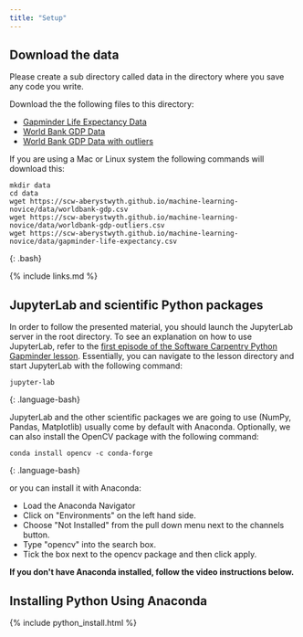 ```yaml
---
title: "Setup"
---
```


## Download the data

Please create a sub directory called data in the directory where you save any code you write.

Download the the following files to this directory:

* [Gapminder Life Expectancy Data](data/gapminder-life-expectancy.csv)
* [World Bank GDP Data](data/worldbank-gdp.csv)
* [World Bank GDP Data with outliers](data/worldbank-gdp-outliers.csv)

If you are using a Mac or Linux system the following commands will download this:

~~~
mkdir data
cd data
wget https://scw-aberystwyth.github.io/machine-learning-novice/data/worldbank-gdp.csv
wget https://scw-aberystwyth.github.io/machine-learning-novice/data/worldbank-gdp-outliers.csv
wget https://scw-aberystwyth.github.io/machine-learning-novice/data/gapminder-life-expectancy.csv
~~~
{: .bash}

{% include links.md %}

## JupyterLab and scientific Python packages

In order to follow the presented material, you should launch the JupyterLab
server in the root directory. To see an explanation on how to use JupyterLab, refer to the
[first episode of the Software Carpentry Python Gapminder lesson][gapminder-jupyter]. Essentially, you can navigate
to the lesson directory and start JupyterLab with the following command:
```
jupyter-lab
```
{: .language-bash}


JupyterLab and the other scientific packages we are going to use (NumPy, Pandas, Matplotlib) 
usually come by default with Anaconda. Optionally, we can also install the OpenCV package with the following command:
```
conda install opencv -c conda-forge
```
{: .language-bash}

or you can install it with Anaconda:

* Load the Anaconda Navigator
* Click on "Environments" on the left hand side.
* Choose "Not Installed" from the pull down menu next to the channels button.
* Type "opencv" into the search box.
* Tick the box next to the opencv package and then click apply. 

**If you don't have Anaconda installed, follow the video instructions below.**

## Installing Python Using Anaconda

{% include python_install.html %}

<br>

[anaconda]: https://www.anaconda.com/
[anaconda-mac]: https://www.anaconda.com/download/#macos
[anaconda-linux]: https://www.anaconda.com/download/#linux
[anaconda-windows]: https://www.anaconda.com/download/#windows
[gapminder]: https://en.wikipedia.org/wiki/Gapminder_Foundation
[jupyter]: http://jupyter.org/
[python]: https://python.org
[video-mac]: https://www.youtube.com/watch?v=TcSAln46u9U
[video-windows]: https://www.youtube.com/watch?v=xxQ0mzZ8UvA
[gapminder-jupyter]: https://swcarpentry.github.io/python-novice-gapminder/01-run-quit/index.html
